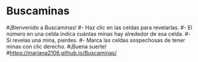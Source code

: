 # Buscaminas
#¡Bienvenido a Buscaminas!
#- Haz clic en las celdas para revelarlas.
#- El número en una celda indica cuántas minas hay alrededor de esa celda.
#- Si revelas una mina, pierdes.
#- Marca las celdas sospechosas de tener minas con clic derecho.
#¡Buena suerte!
#https://mariana2106.github.io/Buscaminas/
